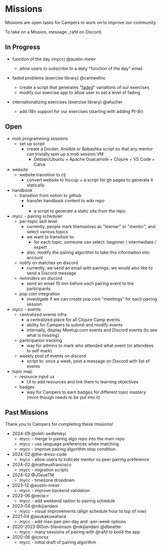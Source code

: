 # Missions

Missions are open tasks for Campers to work on to improve our community.

To take on a Mission, message _rafd on Discord.

## In Progress

- function of the day (mycc) @austin-meier
	- allow users to subscribe to a daily "function of the day" email

- faded problems (exercise library) @cantwellnc
	- create a script that generates "[faded](https://teachtogether.tech/en/index.html#faded-examples)" variations of our exercises
	- modify our exercise app to allow user to set a level of fading

- internationalizing exercises (exercise library) @afucher
	- add i18n support for our exercises (starting with adding Pt-Br) 

## Open
 	
- mob programming sessions
    - set up script
    	- create a Docker, Ansible or Babashka script so that any mentor can trivially spin up a mob session VM
    		- Debian/Ubuntu + Apache Guacamole + Clojure + VS Code + Calva
- website
    - website transition to clj
    	- convert website to hiccup + a script for gh pages to generate it statically
- handbook
    - transition from notion to github
      - transfer handbook content to wiki repo
      - + a script to generate a static site from the repo 
- mycc - pairing scheduler
    - per-topic skill level
       - currently, people mark themselves as "learner" or "mentor", and select various topics
       - we want to transition to:
          - for each topic, someone can select: beginner / intermediate / expert
      - also, modify the pairing algorithm to take this information into account
    - notify on matches on discord
       - currently, we send an email with pairings; we would also like to send a Discord message
    - reminders on discord
       - send an email 10 min before each pairing event to the participants
    - pop.com integration
       - investigate if we can create pop.com "meetings" for each pairing session
- mycc - events
    - centralized events infra
       - a centralized place for all Clojure Camp events
       - ability for Campers to submit and modify events
       - internally, display Meetup.com events and Discord events (to see what is missing)
    - participation tracking
       - way for admins to mark who attended what event (or attendees to self mark)
    - weekly post of events on discord
       - script to: once a week, post a message on Discord with list of events
- topic map
    - resource input ux
       - UI to add resources and link them to learning objectives
    - badges
      - way for Campers to earn badges for different topic mastery (more though needs to be put into it)


## Past Missions

Thank you to Campers for completing these missions!

- 2024-09 @oleh-sedletskyi 
  - mycc - merge in pairing algo repo into the main repo
  - mycc - use language preferences when matching
  - mycc - improve pairing algorithm stop condition
- 2024-02 @the-dress-code
  - mycc - allow users to indicate mentor vs peer pairing preference
- 2024-02 @matheusfrancisco
  - mycc - migration scripts
- 2024-02 @J0sueTM
  - mycc - timezone dropdown
- 2023-12 @austin-meier
  - mycc - improve backend validation
- 2023-06 @recia-r
  - mycc - add weekend option to pairing schedule
- 2023-04 @nikijiandani
  - mycc - visual improvements (align schedule hour to top of row)
- 2021-04 @asukakuwahara
  - mycc - add max-pair-per-day and -per-week options
- 2020-2023 @Don-Stevenson @nikijiandani @dbeattie
  - mycc - many sessions of pairing with @rafd to build the app
- 2020-06 @icncsx
  - mycc - initial draft of pairing algorithm
